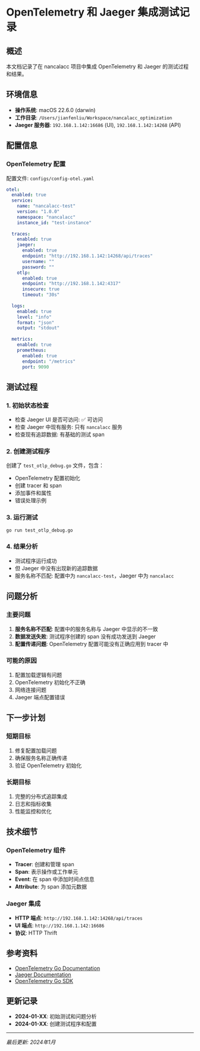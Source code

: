 # OpenTelemetry 和 Jaeger 集成测试记录

## 概述
本文档记录了在 nancalacc 项目中集成 OpenTelemetry 和 Jaeger 的测试过程和结果。

## 环境信息
- **操作系统**: macOS 22.6.0 (darwin)
- **工作目录**: `/Users/jianfenliu/Workspace/nancalacc_optimization`
- **Jaeger 服务器**: `192.168.1.142:16686` (UI), `192.168.1.142:14268` (API)

## 配置信息

### OpenTelemetry 配置
配置文件: `configs/config-otel.yaml`

```yaml
otel:
  enabled: true
  service:
    name: "nancalacc-test"
    version: "1.0.0"
    namespace: "nancalacc"
    instance_id: "test-instance"
  
  traces:
    enabled: true
    jaeger:
      enabled: true
      endpoint: "http://192.168.1.142:14268/api/traces"
      username: ""
      password: ""
    otlp:
      enabled: true
      endpoint: "http://192.168.1.142:4317"
      insecure: true
      timeout: "30s"
  
  logs:
    enabled: true
    level: "info"
    format: "json"
    output: "stdout"
  
  metrics:
    enabled: true
    prometheus:
      enabled: true
      endpoint: "/metrics"
      port: 9090
```

## 测试过程

### 1. 初始状态检查
- 检查 Jaeger UI 是否可访问: ✅ 可访问
- 检查 Jaeger 中现有服务: 只有 `nancalacc` 服务
- 检查现有追踪数据: 有基础的测试 span

### 2. 创建测试程序
创建了 `test_otlp_debug.go` 文件，包含：
- OpenTelemetry 配置初始化
- 创建 tracer 和 span
- 添加事件和属性
- 错误处理示例

### 3. 运行测试
```bash
go run test_otlp_debug.go
```

### 4. 结果分析
- 测试程序运行成功
- 但 Jaeger 中没有出现新的追踪数据
- 服务名称不匹配: 配置中为 `nancalacc-test`，Jaeger 中为 `nancalacc`

## 问题分析

### 主要问题
1. **服务名称不匹配**: 配置中的服务名称与 Jaeger 中显示的不一致
2. **数据发送失败**: 测试程序创建的 span 没有成功发送到 Jaeger
3. **配置传递问题**: OpenTelemetry 配置可能没有正确应用到 tracer 中

### 可能的原因
1. 配置加载逻辑有问题
2. OpenTelemetry 初始化不正确
3. 网络连接问题
4. Jaeger 端点配置错误

## 下一步计划

### 短期目标
1. 修复配置加载问题
2. 确保服务名称正确传递
3. 验证 OpenTelemetry 初始化

### 长期目标
1. 完整的分布式追踪集成
2. 日志和指标收集
3. 性能监控和优化

## 技术细节

### OpenTelemetry 组件
- **Tracer**: 创建和管理 span
- **Span**: 表示操作或工作单元
- **Event**: 在 span 中添加时间点信息
- **Attribute**: 为 span 添加元数据

### Jaeger 集成
- **HTTP 端点**: `http://192.168.1.142:14268/api/traces`
- **UI 端点**: `http://192.168.1.142:16686`
- **协议**: HTTP Thrift

## 参考资料
- [OpenTelemetry Go Documentation](https://opentelemetry.io/docs/languages/go/)
- [Jaeger Documentation](https://www.jaegertracing.io/docs/)
- [OpenTelemetry Go SDK](https://github.com/open-telemetry/opentelemetry-go)

## 更新记录
- **2024-01-XX**: 初始测试和问题分析
- **2024-01-XX**: 创建测试程序和配置

---
*最后更新: 2024年1月* 